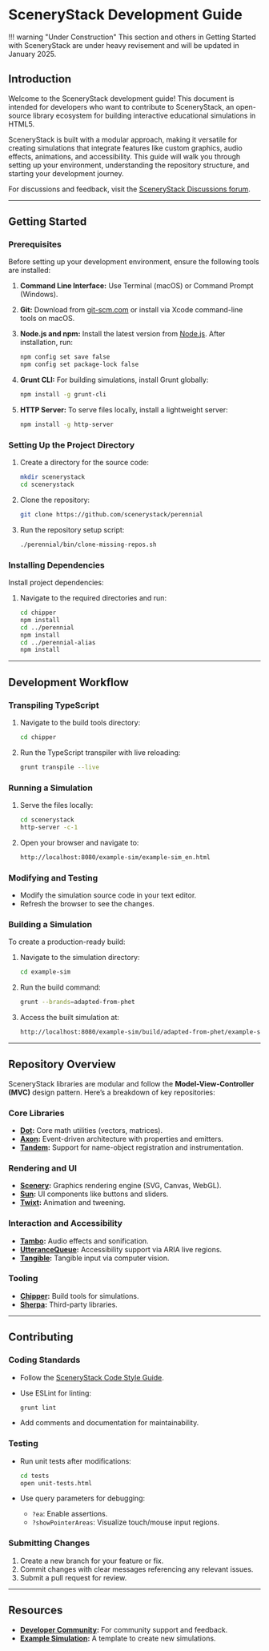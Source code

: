 # SceneryStack Development Guide

!!! warning "Under Construction"
    This section and others in Getting Started with SceneryStack are under heavy revisement and will be updated in January 2025.

## Introduction

Welcome to the SceneryStack development guide! This document is intended for developers who want to contribute to SceneryStack, an open-source library ecosystem for building interactive educational simulations in HTML5.

SceneryStack is built with a modular approach, making it versatile for creating simulations that integrate features like custom graphics, audio effects, animations, and accessibility. This guide will walk you through setting up your environment, understanding the repository structure, and starting your development journey.

For discussions and feedback, visit the [SceneryStack Discussions forum](https://github.com/orgs/scenerystack/discussions).

---

## Getting Started

### Prerequisites

Before setting up your development environment, ensure the following tools are installed:

1. **Command Line Interface:** Use Terminal (macOS) or Command Prompt (Windows).
2. **Git:** Download from [git-scm.com](https://git-scm.com/downloads) or install via Xcode command-line tools on macOS.
3. **Node.js and npm:** Install the latest version from [Node.js](https://nodejs.org/). After installation, run:

   ```sh
   npm config set save false
   npm config set package-lock false
   ```

4. **Grunt CLI:** For building simulations, install Grunt globally:

   ```sh
   npm install -g grunt-cli
   ```

5. **HTTP Server:** To serve files locally, install a lightweight server:

   ```sh
   npm install -g http-server
   ```

### Setting Up the Project Directory

1. Create a directory for the source code:

   ```sh
   mkdir scenerystack
   cd scenerystack
   ```

2. Clone the repository:

   ```sh
   git clone https://github.com/scenerystack/perennial
   ```

3. Run the repository setup script:

   ```sh
   ./perennial/bin/clone-missing-repos.sh
   ```

### Installing Dependencies

Install project dependencies:

1. Navigate to the required directories and run:

   ```sh
   cd chipper
   npm install
   cd ../perennial
   npm install
   cd ../perennial-alias
   npm install
   ```

---

## Development Workflow

### Transpiling TypeScript

1. Navigate to the build tools directory:

   ```sh
   cd chipper
   ```

2. Run the TypeScript transpiler with live reloading:

   ```sh
   grunt transpile --live
   ```

### Running a Simulation

1. Serve the files locally:

   ```sh
   cd scenerystack
   http-server -c-1
   ```

2. Open your browser and navigate to:

   ```sh
   http://localhost:8080/example-sim/example-sim_en.html
   ```

### Modifying and Testing

- Modify the simulation source code in your text editor.
- Refresh the browser to see the changes.

### Building a Simulation

To create a production-ready build:

1. Navigate to the simulation directory:

   ```sh
   cd example-sim
   ```

2. Run the build command:

   ```sh
   grunt --brands=adapted-from-phet
   ```

3. Access the built simulation at:

   ```sh
   http://localhost:8080/example-sim/build/adapted-from-phet/example-sim_en_adapted-from-phet.html
   ```

---

## Repository Overview

SceneryStack libraries are modular and follow the **Model-View-Controller (MVC)** design pattern. Here’s a breakdown of key repositories:

### Core Libraries

- **[Dot](https://github.com/scenerystack/dot):** Core math utilities (vectors, matrices).
- **[Axon](https://github.com/scenerystack/axon):** Event-driven architecture with properties and emitters.
- **[Tandem](https://github.com/scenerystack/tandem):** Support for name-object registration and instrumentation.

### Rendering and UI

- **[Scenery](https://github.com/scenerystack/scenery):** Graphics rendering engine (SVG, Canvas, WebGL).
- **[Sun](https://github.com/scenerystack/sun):** UI components like buttons and sliders.
- **[Twixt](https://github.com/scenerystack/twixt):** Animation and tweening.

### Interaction and Accessibility

- **[Tambo](https://github.com/scenerystack/tambo):** Audio effects and sonification.
- **[UtteranceQueue](https://github.com/scenerystack/utterance-queue):** Accessibility support via ARIA live regions.
- **[Tangible](https://github.com/scenerystack/tangible):** Tangible input via computer vision.

### Tooling

- **[Chipper](https://github.com/scenerystack/chipper):** Build tools for simulations.
- **[Sherpa](https://github.com/scenerystack/sherpa):** Third-party libraries.

---

## Contributing

### Coding Standards

- Follow the [SceneryStack Code Style Guide](https://github.com/scenerystack/phet-info/blob/main/code-style-guide.md).
- Use ESLint for linting:

  ```sh
  grunt lint
  ```

- Add comments and documentation for maintainability.

### Testing

- Run unit tests after modifications:

  ```sh
  cd tests
  open unit-tests.html
  ```

- Use query parameters for debugging:
  - `?ea`: Enable assertions.
  - `?showPointerAreas`: Visualize touch/mouse input regions.

### Submitting Changes

1. Create a new branch for your feature or fix.
2. Commit changes with clear messages referencing any relevant issues.
3. Submit a pull request for review.

---

## Resources

- **[Developer Community](../../community/join.md):** For community support and feedback.
- **[Example Simulation](https://github.com/scenerystack/example-sim):** A template to create new simulations.
